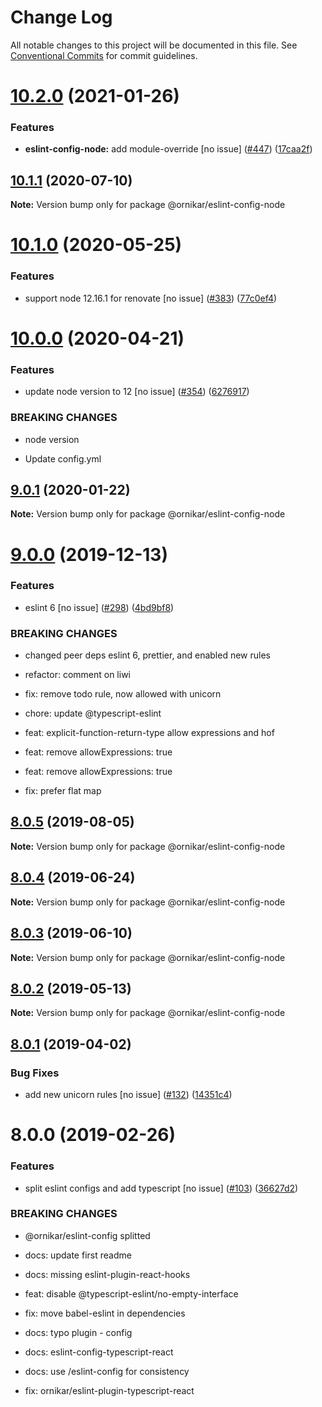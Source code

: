 # Change Log

All notable changes to this project will be documented in this file.
See [Conventional Commits](https://conventionalcommits.org) for commit guidelines.

# [10.2.0](https://github.com/ornikar/shared-configs/compare/@ornikar/eslint-config-node@10.1.1...@ornikar/eslint-config-node@10.2.0) (2021-01-26)


### Features

* **eslint-config-node:** add module-override [no issue] ([#447](https://github.com/ornikar/shared-configs/issues/447)) ([17caa2f](https://github.com/ornikar/shared-configs/commit/17caa2f2affedd1be0041fceba6581a21bc7f55e))





## [10.1.1](https://github.com/ornikar/shared-configs/compare/@ornikar/eslint-config-node@10.1.0...@ornikar/eslint-config-node@10.1.1) (2020-07-10)

**Note:** Version bump only for package @ornikar/eslint-config-node





# [10.1.0](https://github.com/ornikar/shared-configs/compare/@ornikar/eslint-config-node@10.0.0...@ornikar/eslint-config-node@10.1.0) (2020-05-25)


### Features

* support node 12.16.1 for renovate [no issue] ([#383](https://github.com/ornikar/shared-configs/issues/383)) ([77c0ef4](https://github.com/ornikar/shared-configs/commit/77c0ef4))





# [10.0.0](https://github.com/ornikar/shared-configs/compare/@ornikar/eslint-config-node@9.0.1...@ornikar/eslint-config-node@10.0.0) (2020-04-21)


### Features

* update node version to 12 [no issue] ([#354](https://github.com/ornikar/shared-configs/issues/354)) ([6276917](https://github.com/ornikar/shared-configs/commit/6276917))


### BREAKING CHANGES

* node version

* Update config.yml





## [9.0.1](https://github.com/ornikar/shared-configs/compare/@ornikar/eslint-config-node@9.0.0...@ornikar/eslint-config-node@9.0.1) (2020-01-22)

**Note:** Version bump only for package @ornikar/eslint-config-node





# [9.0.0](https://github.com/ornikar/shared-configs/compare/@ornikar/eslint-config-node@8.0.5...@ornikar/eslint-config-node@9.0.0) (2019-12-13)


### Features

* eslint 6 [no issue] ([#298](https://github.com/ornikar/shared-configs/issues/298)) ([4bd9bf8](https://github.com/ornikar/shared-configs/commit/4bd9bf8))


### BREAKING CHANGES

* changed peer deps eslint 6, prettier, and enabled new rules

* refactor: comment on liwi

* fix: remove todo rule, now allowed with unicorn

* chore: update @typescript-eslint

* feat: explicit-function-return-type allow expressions and hof

* feat: remove allowExpressions: true

* feat: remove allowExpressions: true

* fix: prefer flat map





## [8.0.5](https://github.com/ornikar/shared-configs/compare/@ornikar/eslint-config-node@8.0.4...@ornikar/eslint-config-node@8.0.5) (2019-08-05)

**Note:** Version bump only for package @ornikar/eslint-config-node





## [8.0.4](https://github.com/ornikar/shared-configs/compare/@ornikar/eslint-config-node@8.0.3...@ornikar/eslint-config-node@8.0.4) (2019-06-24)

**Note:** Version bump only for package @ornikar/eslint-config-node





## [8.0.3](https://github.com/ornikar/shared-configs/compare/@ornikar/eslint-config-node@8.0.2...@ornikar/eslint-config-node@8.0.3) (2019-06-10)

**Note:** Version bump only for package @ornikar/eslint-config-node





## [8.0.2](https://github.com/ornikar/shared-configs/compare/@ornikar/eslint-config-node@8.0.1...@ornikar/eslint-config-node@8.0.2) (2019-05-13)

**Note:** Version bump only for package @ornikar/eslint-config-node





## [8.0.1](https://github.com/ornikar/shared-configs/compare/@ornikar/eslint-config-node@8.0.0...@ornikar/eslint-config-node@8.0.1) (2019-04-02)


### Bug Fixes

* add new unicorn rules [no issue] ([#132](https://github.com/ornikar/shared-configs/issues/132)) ([14351c4](https://github.com/ornikar/shared-configs/commit/14351c4))





# 8.0.0 (2019-02-26)


### Features

* split eslint configs and add typescript [no issue] ([#103](https://github.com/ornikar/shared-configs/issues/103)) ([36627d2](https://github.com/ornikar/shared-configs/commit/36627d2))


### BREAKING CHANGES

* @ornikar/eslint-config splitted

* docs: update first readme

* docs: missing eslint-plugin-react-hooks

* feat: disable @typescript-eslint/no-empty-interface

* fix: move babel-eslint in dependencies

* docs: typo plugin - config

* docs: eslint-config-typescript-react

* docs: use /eslint-config for consistency

* fix: ornikar/eslint-plugin-typescript-react
